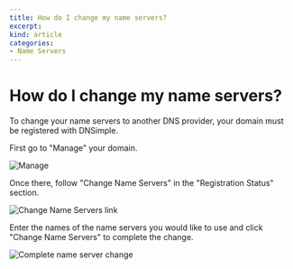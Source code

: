 ```yaml
---
title: How do I change my name servers?
excerpt: 
kind: article
categories:
- Name Servers
---
```


# How do I change my name servers?

To change your name servers to another DNS provider, your domain must be registered with DNSimple. 

First go to "Manage" your domain.

![Manage](http://f.cl.ly/items/22072R2m1o2I3z0u0P0I/Image%202013.11.29%209%3A30%3A26%20AM.png)

Once there, follow "Change Name Servers" in the "Registration Status" section.

![Change Name Servers link](http://f.cl.ly/items/3i0Q3N3K1N1L1I3o011F/Image%202013.11.29%209%3A32%3A24%20AM.png)

Enter the names of the name servers you would like to use and click "Change Name Servers" to complete the change.

![Complete name server change](http://f.cl.ly/items/0R0Z1l3B1K34473a3I3P/Image%202013.11.29%209%3A33%3A23%20AM.png)

